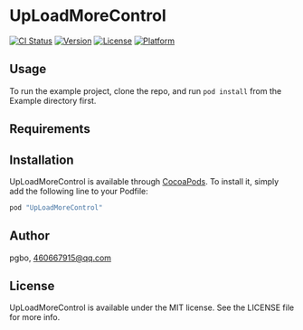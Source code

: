 # UpLoadMoreControl

[![CI Status](http://img.shields.io/travis/pgbo/UpLoadMoreControl.svg?style=flat)](https://travis-ci.org/pgbo/UpLoadMoreControl)
[![Version](https://img.shields.io/cocoapods/v/UpLoadMoreControl.svg?style=flat)](http://cocoapods.org/pods/UpLoadMoreControl)
[![License](https://img.shields.io/cocoapods/l/UpLoadMoreControl.svg?style=flat)](http://cocoapods.org/pods/UpLoadMoreControl)
[![Platform](https://img.shields.io/cocoapods/p/UpLoadMoreControl.svg?style=flat)](http://cocoapods.org/pods/UpLoadMoreControl)

## Usage

To run the example project, clone the repo, and run `pod install` from the Example directory first.

## Requirements

## Installation

UpLoadMoreControl is available through [CocoaPods](http://cocoapods.org). To install
it, simply add the following line to your Podfile:

```ruby
pod "UpLoadMoreControl"
```

## Author

pgbo, 460667915@qq.com

## License

UpLoadMoreControl is available under the MIT license. See the LICENSE file for more info.
